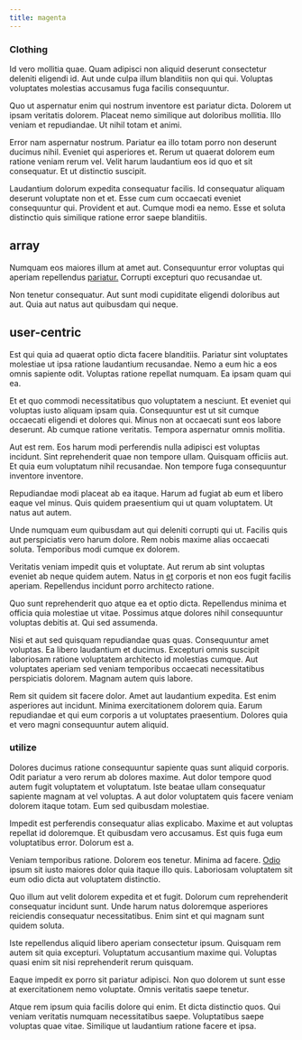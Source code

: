 ```yaml
---
title: magenta
---
```


### Clothing

Id vero mollitia quae. Quam adipisci non aliquid deserunt consectetur deleniti eligendi id. Aut unde culpa illum blanditiis non qui qui. Voluptas voluptates molestias accusamus fuga facilis consequuntur.

Quo ut aspernatur enim qui nostrum inventore est pariatur dicta. Dolorem ut ipsam veritatis dolorem. Placeat nemo similique aut doloribus mollitia. Illo veniam et repudiandae. Ut nihil totam et animi.

Error nam aspernatur nostrum. Pariatur ea illo totam porro non deserunt ducimus nihil. Eveniet qui asperiores et. Rerum ut quaerat dolorem eum ratione veniam rerum vel. Velit harum laudantium eos id quo et sit consequatur. Et ut distinctio suscipit.

Laudantium dolorum expedita consequatur facilis. Id consequatur aliquam deserunt voluptate non et et. Esse cum cum occaecati eveniet consequuntur qui. Provident et aut. Cumque modi ea nemo. Esse et soluta distinctio quis similique ratione error saepe blanditiis.

## array

Numquam eos maiores illum at amet aut. Consequuntur error voluptas qui aperiam repellendus [pariatur.](/voluptate/expedita/shoes.md) Corrupti excepturi quo recusandae ut.

Non tenetur consequatur. Aut sunt modi cupiditate eligendi doloribus aut aut. Quia aut natus aut quibusdam qui neque.

## user-centric

Est qui quia ad quaerat optio dicta facere blanditiis. Pariatur sint voluptates molestiae ut ipsa ratione laudantium recusandae. Nemo a eum hic a eos omnis sapiente odit. Voluptas ratione repellat numquam. Ea ipsam quam qui ea.

Et et quo commodi necessitatibus quo voluptatem a nesciunt. Et eveniet qui voluptas iusto aliquam ipsam quia. Consequuntur est ut sit cumque occaecati eligendi et dolores qui. Minus non at occaecati sunt eos labore deserunt. Ab cumque ratione veritatis. Tempora aspernatur omnis mollitia.

Aut est rem. Eos harum modi perferendis nulla adipisci est voluptas incidunt. Sint reprehenderit quae non tempore ullam. Quisquam officiis aut. Et quia eum voluptatum nihil recusandae. Non tempore fuga consequuntur inventore inventore.

Repudiandae modi placeat ab ea itaque. Harum ad fugiat ab eum et libero eaque vel minus. Quis quidem praesentium qui ut quam voluptatem. Ut natus aut autem.

Unde numquam eum quibusdam aut qui deleniti corrupti qui ut. Facilis quis aut perspiciatis vero harum dolore. Rem nobis maxime alias occaecati soluta. Temporibus modi cumque ex dolorem.

Veritatis veniam impedit quis et voluptate. Aut rerum ab sint voluptas eveniet ab neque quidem autem. Natus in [et](/facere/eaque/com.md) corporis et non eos fugit facilis aperiam. Repellendus incidunt porro architecto ratione.

Quo sunt reprehenderit quo atque ea et optio dicta. Repellendus minima et officia quia molestiae ut vitae. Possimus atque dolores nihil consequuntur voluptas debitis at. Qui sed assumenda.

Nisi et aut sed quisquam repudiandae quas quas. Consequuntur amet voluptas. Ea libero laudantium et ducimus. Excepturi omnis suscipit laboriosam ratione voluptatem architecto id molestias cumque. Aut voluptates aperiam sed veniam temporibus occaecati necessitatibus perspiciatis dolorem. Magnam autem quis labore.

Rem sit quidem sit facere dolor. Amet aut laudantium expedita. Est enim asperiores aut incidunt. Minima exercitationem dolorem quia. Earum repudiandae et qui eum corporis a ut voluptates praesentium. Dolores quia et vero magni consequuntur autem aliquid.

### utilize

Dolores ducimus ratione consequuntur sapiente quas sunt aliquid corporis. Odit pariatur a vero rerum ab dolores maxime. Aut dolor tempore quod autem fugit voluptatem et voluptatum. Iste beatae ullam consequatur sapiente magnam at vel voluptas. A aut dolor voluptatem quis facere veniam dolorem itaque totam. Eum sed quibusdam molestiae.

Impedit est perferendis consequatur alias explicabo. Maxime et aut voluptas repellat id doloremque. Et quibusdam vero accusamus. Est quis fuga eum voluptatibus error. Dolorum est a.

Veniam temporibus ratione. Dolorem eos tenetur. Minima ad facere. [Odio](/aspernatur/reboot_fresh_thinking_forward.md) ipsum sit iusto maiores dolor quia itaque illo quis. Laboriosam voluptatem sit eum odio dicta aut voluptatem distinctio.

Quo illum aut velit dolorem expedita et et fugit. Dolorum cum reprehenderit consequatur incidunt sunt. Unde harum natus doloremque asperiores reiciendis consequatur necessitatibus. Enim sint et qui magnam sunt quidem soluta.

Iste repellendus aliquid libero aperiam consectetur ipsum. Quisquam rem autem sit quia excepturi. Voluptatum accusantium maxime qui. Voluptas quasi enim sit nisi reprehenderit rerum quisquam.

Eaque impedit ex porro sit pariatur adipisci. Non quo dolorem ut sunt esse at exercitationem nemo voluptate. Omnis veritatis saepe tenetur.

Atque rem ipsum quia facilis dolore qui enim. Et dicta distinctio quos. Qui veniam veritatis numquam necessitatibus saepe. Voluptatibus saepe voluptas quae vitae. Similique ut laudantium ratione facere et ipsa.
